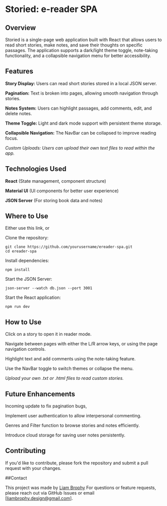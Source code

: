 # Storied: e-reader SPA

## Overview

Storied is a single-page web application built with React that allows users to read short stories, make notes, and save their thoughts on specific passages. The application supports a dark/light theme toggle, note-taking functionality, and a collapsible navigation menu for better accessibility.

## Features

**Story Display:** Users can read short stories stored in a local JSON server.

**Pagination:** Text is broken into pages, allowing smooth navigation through stories.

**Notes System:** Users can highlight passages, add comments, edit, and delete notes.

**Theme Toggle:** Light and dark mode support with persistent theme storage.

**Collapsible Navigation:** The NavBar can be collapsed to improve reading focus.

*Custom Uploads: Users can upload their own text files to read within the app.*

## Technologies Used

**React** (State management, component structure)

**Material UI** (UI components for better user experience)

**JSON Server** (For storing book data and notes)



## Where to Use

Either use this link, or 

Clone the repository:
```
git clone https://github.com/yourusername/ereader-spa.git
cd ereader-spa
```
Install dependencies:
```
npm install
```
Start the JSON Server:
```
json-server --watch db.json --port 3001
```
Start the React application:
```
npm run dev
```

## How to Use

Click on a story to open it in reader mode.

Navigate between pages with either the L/R arrow keys, or using the page navigation controls.

Highlight text and add comments using the note-taking feature.

Use the NavBar toggle to switch themes or collapse the menu.

*Upload your own .txt or .html files to read custom stories.*



## Future Enhancements

Incoming update to fix pagination bugs,

Implement user authentication to allow interpersonal commenting.

Genres and Filter function to browse stories and notes efficiently.

Introduce cloud storage for saving user notes persistently.


## Contributing

If you'd like to contribute, please fork the repository and submit a pull request with your changes.


##Contact

This project was made by [Liam Brophy](https://github.com/liam-brophy) For questions or feature requests, please reach out via GitHub Issues or email [liambrophy.design@gmail.com].

